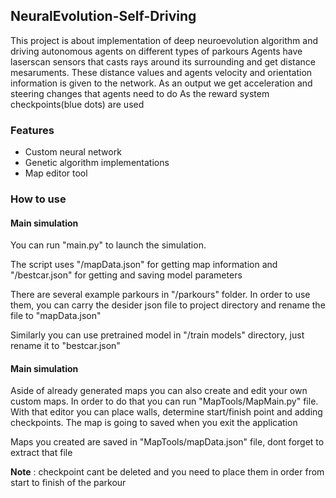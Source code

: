## NeuralEvolution-Self-Driving

This project is about implementation of deep neuroevolution algorithm and driving autonomous agents on different types of parkours
Agents have laserscan sensors that casts rays around its surrounding and get distance mesaruments. These distance values and agents velocity and orientation information is given to the network.
As an output we get acceleration and steering changes that agents need to do
As the reward system checkpoints(blue dots) are used

### Features
- Custom neural network
- Genetic algorithm implementations
- Map editor tool

### How to use

#### Main simulation
You can run "main.py" to launch the simulation. 

The script uses "/mapData.json" for getting map information and "/bestcar.json" for getting and saving model parameters

There are several example parkours in "/parkours" folder. In order to use them, you can carry the desider json file to project directory and rename the file to "mapData.json"

Similarly you can use pretrained model in "/train models" directory, just rename it to "bestcar.json"

#### Main simulation

Aside of already generated maps you can also create and edit your own custom maps. In order to do that you can run "MapTools/MapMain.py" file. 
With that editor you can place walls, determine start/finish point and adding checkpoints. The map is going to saved when you exit the application

Maps you created are saved in "MapTools/mapData.json" file, dont forget to extract that file

<b>Note</b> : checkpoint cant be deleted and you need to place them in order from start to finish of the parkour
